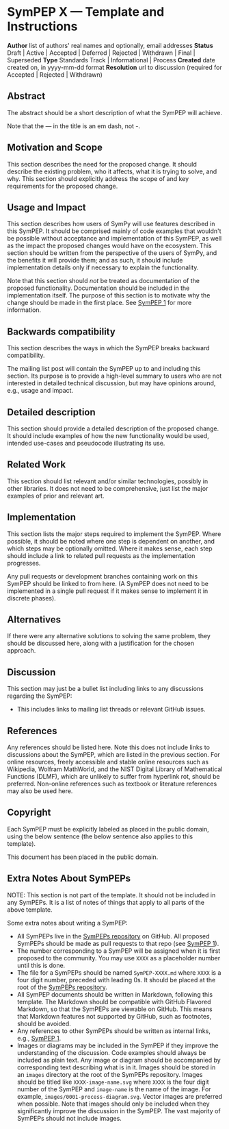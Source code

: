 SymPEP X — Template and Instructions
====================================

**Author** list of authors' real names and optionally, email addresses
**Status** Draft | Active | Accepted | Deferred | Rejected | Withdrawn | Final | Superseded
**Type** Standards Track | Informational | Process
**Created** date created on, in yyyy-mm-dd format
**Resolution** url to discussion (required for Accepted | Rejected | Withdrawn)

## Abstract

The abstract should be a short description of what the SymPEP will achieve.

Note that the — in the title is an em dash, not -.

## Motivation and Scope

This section describes the need for the proposed change. It should describe
the existing problem, who it affects, what it is trying to solve, and why.
This section should explicitly address the scope of and key requirements for
the proposed change.

## Usage and Impact

This section describes how users of SymPy will use features described in this
SymPEP. It should be comprised mainly of code examples that wouldn't be possible
without acceptance and implementation of this SymPEP, as well as the impact the
proposed changes would have on the ecosystem. This section should be written
from the perspective of the users of SymPy, and the benefits it will provide
them; and as such, it should include implementation details only if
necessary to explain the functionality.

Note that this section should *not* be treated as documentation of the
proposed functionality. Documentation should be included in the implementation
itself. The purpose of this section is to motivate why the change should be
made in the first place. See [SymPEP 1](SymPEP-0001) for more information.

## Backwards compatibility

This section describes the ways in which the SymPEP breaks backward compatibility.

The mailing list post will contain the SymPEP up to and including this section.
Its purpose is to provide a high-level summary to users who are not interested
in detailed technical discussion, but may have opinions around, e.g., usage and
impact.

## Detailed description

This section should provide a detailed description of the proposed change.
It should include examples of how the new functionality would be used,
intended use-cases and pseudocode illustrating its use.

## Related Work

This section should list relevant and/or similar technologies, possibly in other
libraries. It does not need to be comprehensive, just list the major examples of
prior and relevant art.

## Implementation

This section lists the major steps required to implement the SymPEP.  Where
possible, it should be noted where one step is dependent on another, and which
steps may be optionally omitted.  Where it makes sense, each step should
include a link to related pull requests as the implementation progresses.

Any pull requests or development branches containing work on this SymPEP should
be linked to from here.  (A SymPEP does not need to be implemented in a single
pull request if it makes sense to implement it in discrete phases).

## Alternatives

If there were any alternative solutions to solving the same problem, they should
be discussed here, along with a justification for the chosen approach.

## Discussion

This section may just be a bullet list including links to any discussions
regarding the SymPEP:

- This includes links to mailing list threads or relevant GitHub issues.

## References

Any references should be listed here. Note this does not include links to
discussions about the SymPEP, which are listed in the previous section. For
online resources, freely accessible and stable online resources such as
Wikipedia, Wolfram MathWorld, and the NIST Digital Library of Mathematical
Functions (DLMF), which are unlikely to suffer from hyperlink rot, should be
preferred. Non-online references such as textbook or literature references may
also be used here.

## Copyright

Each SymPEP must be explicitly labeled as placed in the public domain, using
the below sentence (the below sentence also applies to this template).

This document has been placed in the public domain.

## Extra Notes About SymPEPs

NOTE: This section is not part of the template. It should not be included in
any SymPEPs. It is a list of notes of things that apply to all parts of the
above template.

Some extra notes about writing a SymPEP:

- All SymPEPs live in the [SymPEPs
  repository](https://github.com/sympy/SymPEPs/) on GitHub. All proposed
  SymPEPs should be made as pull requests to that repo (see [SymPEP
  1](SymPEP-0001)).
- The number corresponding to a SymPEP will be assigned when it is first
  proposed to the community. You may use `XXXX` as a placeholder number until
  this is done.
- The file for a SymPEPs should be named `SymPEP-XXXX.md` where `XXXX` is a
  four digit number, preceded with leading 0s. It should be placed at the root
  of the [SymPEPs repository](https://github.com/sympy/SymPEPs/).
- All SymPEP documents should be written in Markdown, following this template.
  The Markdown should be compatible with GitHub Flavored Markdown, so that the
  SymPEPs are viewable on GitHub. This means that Markdown features
  not supported by GitHub, such as footnotes, should be avoided.
  <!-- XXX: Perhaps we should abandon this and only require them to be
  readable in some rendered format. That would allow us to use MathJAX, which
  could be useful. -->
- Any references to other SymPEPs should be written as internal links, e.g.,
  [SymPEP 1](SymPEP-0001).
- Images or diagrams may be included in the SymPEP if they improve the
  understanding of the discussion. Code examples should always be included as
  plain text. Any image or diagram should be accompanied by corresponding text
  describing what is in it. Images should be stored in an `images` directory
  at the root of the SymPEPs repository. Images should be titled like
  `XXXX-image-name.svg` where `XXXX` is the four digit number of the SymPEP
  and `image-name` is the name of the image. For example,
  `images/0001-process-diagram.svg`. Vector images are preferred when
  possible. Note that images should only be included when they significantly
  improve the discussion in the SymPEP. The vast majority of SymPEPs should
  not include images.
